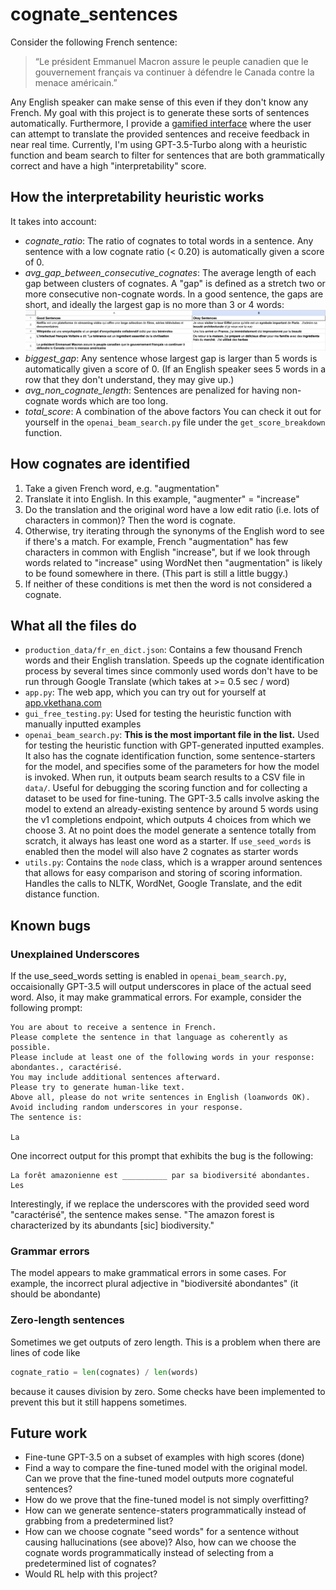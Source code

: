# cognate_sentences
Consider the following French sentence:
> “Le président Emmanuel Macron assure le peuple canadien que le gouvernement français va continuer à défendre le Canada contre la menace américain.”

Any English speaker can make sense of this even if they don't know any French. My goal with this project is to generate these sorts of sentences automatically. Furthermore, I provide a [gamified interface](https://app.vkethana.com) where the user can attempt to translate the provided sentences and receive feedback in near real time.
Currently, I'm using GPT-3.5-Turbo along with a heuristic function and beam search to filter for sentences that are both grammatically correct and have a high "interpretability" score.
## How the interpretability heuristic works
It takes into account:
- *cognate_ratio*: The ratio of cognates to total words in a sentence. Any sentence with a low cognate ratio (< 0.20) is automatically given a score of 0.
- *avg_gap_between_consecutive_cognates*: The average length of each gap between clusters of cognates. A "gap" is defined as a stretch two or more consecutive non-cognate words. In a good sentence, the gaps are short, and ideally the largest gap is no more than 3 or 4 words:
![Example of good vs. bad sentence](img/good_vs_bad_sentence.png)
- *biggest_gap*: Any sentence whose largest gap is larger than 5 words is automatically given a score of 0. (If an English speaker sees 5 words in a row that they don't understand, they may give up.)
- *avg_non_cognate_length*: Sentences are penalized for having non-cognate words which are too long.
- *total_score*: A combination of the above factors
You can check it out for yourself in the `openai_beam_search.py` file under the `get_score_breakdown`	function.

## How cognates are identified
1) Take a given French word, e.g. "augmentation"
2) Translate it into English. In this example, "augmenter" = "increase"
3) Do the translation and the original word have a low edit ratio (i.e. lots of characters in common)? Then the word is cognate.
4) Otherwise, try iterating through the synonyms of the English word to see if there's a match. For example, French "augmentation" has few characters in common with English "increase", but if we look through words related to "increase" using WordNet then "augmentation" is likely to be found somewhere in there. (This part is still a little buggy.)
5) If neither of these conditions is met then the word is not considered a cognate.

## What all the files do
- `production_data/fr_en_dict.json`: Contains a few thousand French words and their English translation. Speeds up the cognate identification process by several times since commonly used words don't have to be run through Google Translate (which takes at >= 0.5 sec / word)
- `app.py`: The web app, which you can try out for yourself at [app.vkethana.com](app.vkethana.com)
- `gui_free_testing.py`: Used for testing the heuristic function with manually inputted examples
- `openai_beam_search.py`:  **This is the most important file in the list.** 
Used for testing the heuristic function with GPT-generated inputted examples. 
It also has the cognate identification function, some sentence-starters for the model, and specifies some of the parameters for how the model is invoked. 
When run, it outputs beam search results to a CSV file in `data/`. 
Useful for debugging the scoring function and for collecting a dataset to be used for fine-tuning. 
The GPT-3.5 calls involve asking the model to extend an already-existing sentence by around 5 words using the v1 completions endpoint, which outputs 4 choices from which we choose 3. At no point does the model generate a sentence totally from scratch, it always has least one word as a starter. If `use_seed_words` is enabled then the model will also have 2 cognates as starter words
- `utils.py`: Contains the `node` class, which is a wrapper around sentences that allows for easy comparison and storing of scoring information. Handles the calls to NLTK, WordNet, Google Translate, and the edit distance function.

## Known bugs
### Unexplained Underscores 
If the use_seed_words setting is enabled in `openai_beam_search.py`, occaisionally GPT-3.5 will output underscores in place of the actual seed word. Also, it may make grammatical errors. For example, consider the following prompt:
```
You are about to receive a sentence in French. 
Please complete the sentence in that language as coherently as possible. 
Please include at least one of the following words in your response: abondantes., caractérisé. 
You may include additional sentences afterward. 
Please try to generate human-like text. 
Above all, please do not write sentences in English (loanwords OK). 
Avoid including random underscores in your response. 
The sentence is:

La
```
One incorrect output for this prompt that exhibits the bug is the following:
```
La forêt amazonienne est __________ par sa biodiversité abondantes. Les
```
Interestingly, if we replace the underscores with the provided seed word "caractérisé", the sentence makes sense. "The amazon forest is characterized by its abundants [sic] biodiversity." 

### Grammar errors
The model appears to make grammatical errors in some cases. For example, the incorrect plural adjective in "biodiversité abondantes" (it should be abondante) 

### Zero-length sentences
Sometimes we get outputs of zero length. This is a problem when there are lines of code like
```python
cognate_ratio = len(cognates) / len(words)
```
because it causes division by zero. Some checks have been implemented to prevent this but it still happens sometimes.

## Future work
- Fine-tune GPT-3.5 on a subset of examples with high scores (done)
- Find a way to compare the fine-tuned model with the original model. Can we prove that the fine-tuned model outputs more cognateful sentences?
- How do we prove that the fine-tuned model is not simply overfitting?
- How can we generate sentence-staters programmatically instead of grabbing from a predetermined list?
- How can we choose cognate "seed words" for a sentence without causing hallucinations (see above)? Also, how can we choose the cognate words programmatically instead of selecting from a predetermined list of cognates?
- Would RL help with this project?
